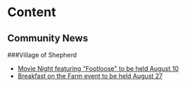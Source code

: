 # Content
## Community News
###Village of Shepherd
* [Movie Night featuring "Footloose" to be held August 10](2016-08-03-Movie-Night-featuring-“Footloose”-to-be-held-August-10.docx.md)
* [Breakfast on the Farm event to be held August 27](2016-08-04-Breakfast-on-the-Farm-event-to-be-held-August-27.docx.md)